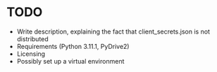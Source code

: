# TODO

* Write description, explaining the fact that client_secrets.json is not distributed
* Requirements (Python 3.11.1, PyDrive2)
* Licensing
* Possibly set up a virtual environment